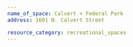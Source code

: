 ```yaml
---
name_of_space: Calvert + Federal Park
address: 1601 N. Calvert Street

resource_category: recreational_spaces
---
```

